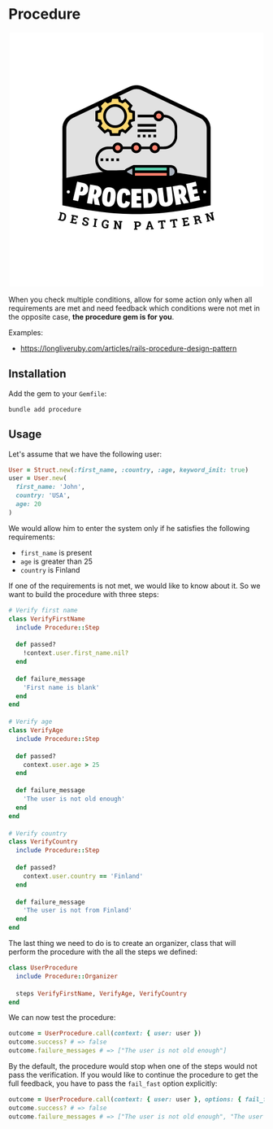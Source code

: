 # Procedure

<p align="center">
  <img src="./logo.png" />
</p>

When you check multiple conditions, allow for some action only when all requirements are met and need feedback which conditions were not met in the opposite case, **the procedure gem is for you**.

Examples:

* https://longliveruby.com/articles/rails-procedure-design-pattern

## Installation

Add the gem to your `Gemfile`:

```shell
bundle add procedure
```

## Usage

Let's assume that we have the following user:

```ruby
User = Struct.new(:first_name, :country, :age, keyword_init: true)
user = User.new(
  first_name: 'John',
  country: 'USA',
  age: 20
)
```

We would allow him to enter the system only if he satisfies the following requirements:

* `first_name` is present
* `age` is greater than 25
* `country` is Finland

If one of the requirements is not met, we would like to know about it. So we want to build the procedure with three steps:

```ruby
# Verify first name
class VerifyFirstName
  include Procedure::Step

  def passed?
    !context.user.first_name.nil?
  end

  def failure_message
    'First name is blank'
  end
end

# Verify age
class VerifyAge
  include Procedure::Step

  def passed?
    context.user.age > 25
  end

  def failure_message
    'The user is not old enough'
  end
end

# Verify country
class VerifyCountry
  include Procedure::Step

  def passed?
    context.user.country == 'Finland'
  end

  def failure_message
    'The user is not from Finland'
  end
end
```

The last thing we need to do is to create an organizer, class that will perform the procedure with the all the steps we defined:

```ruby
class UserProcedure
  include Procedure::Organizer

  steps VerifyFirstName, VerifyAge, VerifyCountry
end
```

We can now test the procedure:

```ruby
outcome = UserProcedure.call(context: { user: user })
outcome.success? # => false
outcome.failure_messages # => ["The user is not old enough"]
```

By the default, the procedure would stop when one of the steps would not pass the verification. If you would like to continue the procedure to get the full feedback, you have to pass the `fail_fast` option explicitly:

```ruby
outcome = UserProcedure.call(context: { user: user }, options: { fail_fast: false })
outcome.success? # => false
outcome.failure_messages # => ["The user is not old enough", "The user is not from Finland"] 
```

